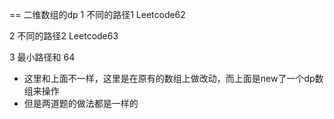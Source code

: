 
















==
二维数组的dp
1 不同的路径1 Leetcode62

2 不同的路径2 Leetcode63

3 最小路径和  64
-   这里和上面不一样，这里是在原有的数组上做改动，而上面是new了一个dp数组来操作
-   但是两道题的做法都是一样的